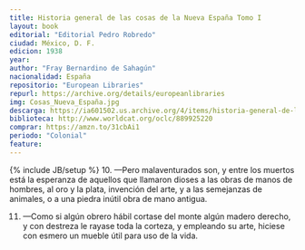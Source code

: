 ```yaml
---
title: Historia general de las cosas de la Nueva España Tomo I
layout: book
editorial: "Editorial Pedro Robredo"
ciudad: México, D. F.
edicion: 1938
year: 
author: "Fray Bernardino de Sahagún"
nacionalidad: España
repositorio: "European Libraries"
repurl: https://archive.org/details/europeanlibraries
img: Cosas_Nueva_España.jpg
descarga: https://ia601502.us.archive.org/4/items/historia-general-de-las-cosas-de-nueva-espana/Historia%20general%20de%20las%20cosas%20de%20Nueva%20Espa%C3%B1a.pdf
biblioteca: http://www.worldcat.org/oclc/889925220
comprar: https://amzn.to/31cbAi1
periodo: "Colonial"
feature: 
---
```

{% include JB/setup %}
10. —Pero malaventurados son, y entre los muertos está la esperanza de aquellos que llamaron dioses a las obras de manos de hombres, al oro y la plata, invención del arte, y a las semejanzas de animales, o a una piedra inútil obra de mano antigua.

11. —Como si algún obrero hábil cortase del monte algún madero derecho, y con destreza le rayase toda la corteza, y empleando su arte, hiciese con esmero un mueble útil para uso de la vida.
